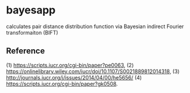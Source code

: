 # bayesapp
calculates pair distance distribution function via Bayesian indirect Fourier transformaiton (BIFT)

## Reference
 (1) https://scripts.iucr.org/cgi-bin/paper?pe0063, 
 (2) https://onlinelibrary.wiley.com/iucr/doi/10.1107/S0021889812014318,
 (3) http://journals.iucr.org/j/issues/2014/04/00/he5656/
 (4) https://scripts.iucr.org/cgi-bin/paper?gk0508.
